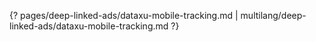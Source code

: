 {? pages/deep-linked-ads/dataxu-mobile-tracking.md | multilang/deep-linked-ads/dataxu-mobile-tracking.md ?}
